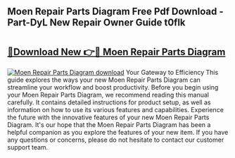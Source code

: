 ## Moen Repair Parts Diagram Free Pdf Download - Part-DyL New Repair Owner Guide t0flk

# <h2><a href="http://dfu814.blite.top/?on=Moen+Repair+Parts+Diagram">🔗Download New 👉🔴 Moen Repair Parts Diagram</a></h2>

[![Moen Repair Parts Diagram download](https://i.imgur.com/lujVjoI.png)](http://dfu814.blite.top/?on=Moen+Repair+Parts+Diagram)
Your Gateway to Efficiency This guide explores the ways your new Moen Repair Parts Diagram can streamline your workflow and boost productivity. Before you begin using your Moen Repair Parts Diagram, we recommend reading this manual carefully. It contains detailed instructions for product setup, as well as information on how to use its various features and capabilities. Experience the future with the innovative features of your new Moen Repair Parts Diagram. It's our hope that the Moen Repair Parts Diagram has been a helpful companion as you explore the features of your new item. If you have any questions or concerns, please do not hesitate to contact our customer support team.
